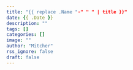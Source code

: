 ```yaml
---
title: "{{ replace .Name "-" " " | title }}"
date: {{ .Date }}
description: ""
tags: []
categories: []
image: ""
author: "Mitcher"
rss_ignore: false
draft: false
---
```


